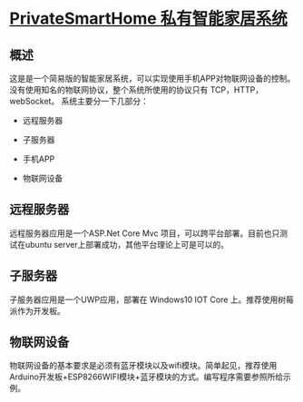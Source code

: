 # [PrivateSmartHome  私有智能家居系统](http://privatesmarthome.readthedocs.io/en/latest/get-started/index.html)

## 概述

这是是一个简易版的智能家居系统，可以实现使用手机APP对物联网设备的控制。没有使用知名的物联网协议，整个系统所使用的协议只有 TCP，HTTP，webSocket。
系统主要分一下几部分：
* 远程服务器

* 子服务器

* 手机APP

* 物联网设备

## 远程服务器

远程服务器应用是一个ASP.Net Core Mvc 项目，可以跨平台部署。目前也只测试在ubuntu server上部署成功，其他平台理论上可是可以的。

## 子服务器

子服务器应用是一个UWP应用，部署在 Windows10 IOT Core 上。推荐使用树莓派作为开发板。

## 物联网设备

物联网设备的基本要求是必须有蓝牙模块以及wifi模块。简单起见，推荐使用 Arduino开发板+ESP8266WIFI模块+蓝牙模块的方式。编写程序需要参照所给示例。
